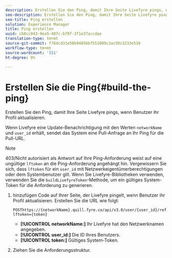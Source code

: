 ```yaml
---
description: Erstellen Sie den Ping, damit Ihre Seite Livefyre pings, wenn Benutzer ihr Profil aktualisieren.
seo-description: Erstellen Sie den Ping, damit Ihre Seite Livefyre pings, wenn Benutzer ihr Profil aktualisieren.
seo-title: Ping erstellen
solution: Experience Manager
title: Ping erstellen
uuid: cb8cc043-9ea5-407c-b70f-3f1e37accdae
translation-type: tm+mt
source-git-commit: f76dcd31e58b94856bf551009c2ac50c3233e516
workflow-type: tm+mt
source-wordcount: '151'
ht-degree: 0%

---
```



# Erstellen Sie die Ping{#build-the-ping}

Erstellen Sie den Ping, damit Ihre Seite Livefyre pings, wenn Benutzer ihr Profil aktualisieren.

Wenn Livefyre eine Update-Benachrichtigung mit den Werten `networkName` und `user_id` erhält, sendet das System eine Pull-Anfrage an Ihr Ping für die Pull-URL.

>[!NOTE]
>
>403/Nicht autorisiert als Antwort auf Ihre Ping-Anforderung weist auf eine ungültige `lftoken` an die Ping-Anforderung angehängt hin. Vergewissern Sie sich, dass `lftoken` für ein `user_id` mit Netzwerkeigentümerberechtigungen oder dem Systembenutzer gilt. Wenn Sie Livefyre-Bibliotheken verwenden, verwenden Sie die `buildLivefyreToken`-Methode, um ein gültiges System-Token für die Anforderung zu generieren.

1. hinzufügen Code auf Ihrer Seite, der Livefyre pingelt, wenn Benutzer ihr Profil aktualisieren. Erstellen Sie die URL wie folgt:

   ```
   POSThttps://{networkName}.quill.fyre.co/api/v3.0/user/{user_id}/refresh?lftoken={token}
   ```

   * **[!UICONTROL networkName:]** Ihr Livefyre hat den Netzwerknamen angegeben.
   * **[!UICONTROL user_id:]** Die ID Ihres Benutzers.
   * **[!UICONTROL token:]** Gültiges System-Token.

1. Ziehen Sie die Anforderungsstruktur.
